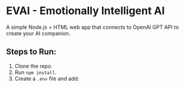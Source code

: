 # EVAI - Emotionally Intelligent AI

A simple Node.js + HTML web app that connects to OpenAI GPT API to create your AI companion.

## Steps to Run:
1. Clone the repo.
2. Run `npm install`.
3. Create a `.env` file and add:
